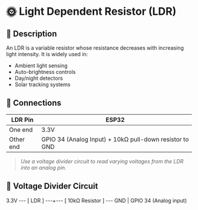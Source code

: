 # 🌞 Light Dependent Resistor (LDR)

## 📖 Description
An LDR is a variable resistor whose resistance decreases with increasing light intensity. It is widely used in:
- Ambient light sensing
- Auto-brightness controls
- Day/night detectors
- Solar tracking systems

## 🔌 Connections
| LDR Pin   | ESP32 |
|-----------|-------|
| One end   | 3.3V  |
| Other end | GPIO 34 (Analog Input) + 10kΩ pull-down resistor to GND |

> *Use a voltage divider circuit to read varying voltages from the LDR into an analog pin.*

## 🔧 Voltage Divider Circuit
3.3V --- [ LDR ] ---+--- [ 10kΩ Resistor ] --- GND | GPIO 34 (Analog input)
